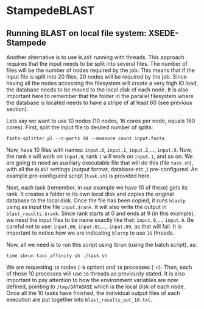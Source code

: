 # StampedeBLAST
## Running BLAST on local file system: XSEDE-Stampede  

Another alternative is to use `BLAST` running with threads. This approach requires that the input needs to be split into several files. The number of files will be the number of nodes required by the job. This means that if the input file is split into 20 files, 20 nodes will be required by the job. Since having all the nodes accessing the filesystem will create a very high IO load, the database needs to be moved to the local disk of each node. It is also important here to remember that the folder in the parallel filesystem where the database is located needs to have a stripe of at least 60 (see previous section).

Lets say we want to use 10 nodes (10 nodes, 16 cores per node, equals 160 cores). 
First, split the input file to desired number of splits:
```
fasta-splitter.pl --n-parts 10 --measure count input.fasta
```
Now, have 10 files with names: `input.0`, `input.1`, `input.2`,…, `input.9`. Now, the rank `0` will work on `input.0`, rank `1` will work on `input.1`, and so on. We are going to need an auxiliary executable file that will do this (file `task.sh`), with all the `BLAST` settings (output format, database etc.,) pre-configured. An example pre-configured script (`task.sh`) is provided here.

Next, each task (remember, in our example we have 10 of these) gets its rank. It creates a folder in its own local disk and copies the original database to the local disk. Once the file has been copied, it runs `blastp` using as input the file `input.$rank`. It will also write the output in `blast_results.$rank`. Since rank starts at 0 and ends at 9 (in this example), we need the input files to be name exactly like that: `input.0`,…, `input.9`. Be careful not to use: `input.00`, `input.01`,…, `input.09`, as that will fail. It is important to notice how we are indicating `blastp` to use `16` threads.

Now, all we need is to run this script using ibrun (using the batch script), as:
```
time ibrun tacc_affinity sh ./task.sh
```
We are requesting `10` nodes (`-N` option) and `10` processes (`-n`). Then, each of these 10 processes will use `16` threads as previously stated. It is also important to pay attention to how the environment variables are now defined, pointing to `/tmp/DATABASE` which is the local disk of each node. Once all the 10 tasks have finished, the individual output files of each execution are put together into `blast_results_out_10.txt`.
